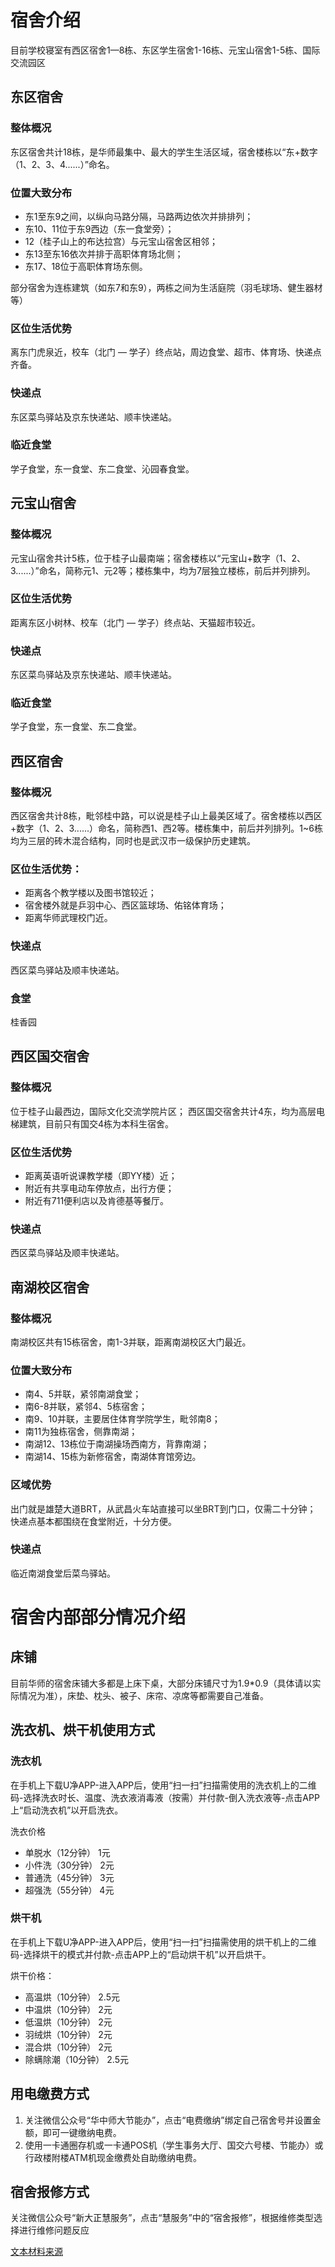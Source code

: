# 宿舍介绍
目前学校寝室有西区宿舍1—8栋、东区学生宿舍1-16栋、元宝山宿舍1-5栋、国际交流园区

## 东区宿舍
### 整体概况
东区宿舍共计18栋，是华师最集中、最大的学生生活区域，宿舍楼栋以“东+数字（1、2、3、4......）”命名。

### 位置大致分布
- 东1至东9之间，以纵向马路分隔，马路两边依次并排排列；
- 东10、11位于东9西边（东一食堂旁）；
- 12（桂子山上的布达拉宫）与元宝山宿舍区相邻；
- 东13至东16依次并排于高职体育场北侧；
- 东17、18位于高职体育场东侧。

部分宿舍为连栋建筑（如东7和东9），两栋之间为生活庭院（羽毛球场、健生器材等）

### 区位生活优势
离东门虎泉近，校车（北门 — 学子）终点站，周边食堂、超市、体育场、快递点齐备。

### 快递点
东区菜鸟驿站及京东快递站、顺丰快递站。

### 临近食堂
学子食堂，东一食堂、东二食堂、沁园春食堂。

## 元宝山宿舍
### 整体概况
元宝山宿舍共计5栋，位于桂子山最南端；宿舍楼栋以“元宝山+数字（1、2、3......）”命名，简称元1、元2等；楼栋集中，均为7层独立楼栋，前后并列排列。

### 区位生活优势
距离东区小树林、校车（北门 — 学子）终点站、天猫超市较近。

### 快递点
东区菜鸟驿站及京东快递站、顺丰快递站。

### 临近食堂
学子食堂，东一食堂、东二食堂。

## 西区宿舍
### 整体概况
西区宿舍共计8栋，毗邻桂中路，可以说是桂子山上最美区域了。宿舍楼栋以西区+数字（1、2、3......）命名，简称西1、西2等。楼栋集中，前后并列排列。1~6栋均为三层的砖木混合结构，同时也是武汉市一级保护历史建筑。

### 区位生活优势：
- 距离各个教学楼以及图书馆较近；
- 宿舍楼外就是乒羽中心、西区篮球场、佑铭体育场；
- 距离华师武理校门近。

### 快递点
西区菜鸟驿站及顺丰快递站。

### 食堂
桂香园

## 西区国交宿舍
### 整体概况
位于桂子山最西边，国际文化交流学院片区； 西区国交宿舍共计4东，均为高层电梯建筑，目前只有国交4栋为本科生宿舍。

### 区位生活优势
- 距离英语听说课教学楼（即YY楼）近；
- 附近有共享电动车停放点，出行方便；
- 附近有711便利店以及肯德基等餐厅。

### 快递点
西区菜鸟驿站及顺丰快递站。

## 南湖校区宿舍
### 整体概况
南湖校区共有15栋宿舍，南1-3并联，距离南湖校区大门最近。

### 位置大致分布
- 南4、5并联，紧邻南湖食堂；
- 南6-8并联，紧邻4、5栋宿舍；
- 南9、10并联，主要居住体育学院学生，毗邻南8；
- 南11为独栋宿舍，侧靠南湖；
- 南湖12、13栋位于南湖操场西南方，背靠南湖；
- 南湖14、15栋为新修宿舍，南湖体育馆旁边。

### 区域优势
出门就是雄楚大道BRT，从武昌火车站直接可以坐BRT到门口，仅需二十分钟； 快递点基本都围绕在食堂附近，十分方便。

### 快递点
临近南湖食堂后菜鸟驿站。

# 宿舍内部部分情况介绍
## 床铺
目前华师的宿舍床铺大多都是上床下桌，大部分床铺尺寸为1.9*0.9（具体请以实际情况为准），床垫、枕头、被子、床帘、凉席等都需要自己准备。

## 洗衣机、烘干机使用方式
### 洗衣机
在手机上下载U净APP-进入APP后，使用“扫一扫”扫描需使用的洗衣机上的二维码-选择洗衣时长、温度、洗衣液消毒液（按需）并付款-倒入洗衣液等-点击APP上“启动洗衣机”以开启洗衣。

洗衣价格

- 单脱水（12分钟）   1元
- 小件洗（30分钟）   2元
- 普通洗（45分钟）   3元
- 超强洗（55分钟）   4元

### 烘干机
在手机上下载U净APP-进入APP后，使用“扫一扫”扫描需使用的烘干机上的二维码-选择烘干的模式并付款-点击APP上的“启动烘干机”以开启烘干。

烘干价格：
- 高温烘（10分钟）   2.5元
- 中温烘（10分钟）   2元
- 低温烘（10分钟）   2元
- 羽绒烘（10分钟）   2元
- 混合烘（10分钟）   2元
- 除螨除潮（10分钟） 2.5元

## 用电缴费方式
1. 关注微信公众号“华中师大节能办”，点击“电费缴纳”绑定自己宿舍号并设置金额，即可一键缴纳电费。
2. 使用一卡通圈存机或一卡通POS机（学生事务大厅、国交六号楼、节能办）或行政楼附楼ATM机现金缴费处自助缴纳电费。

## 宿舍报修方式
关注微信公众号“新大正慧服务”，点击“慧服务”中的“宿舍报修”，根据维修类型选择进行维修问题反应

[文本材料来源](https://docs.qq.com/sheet/DU3pZRWFBVm9lVm13)